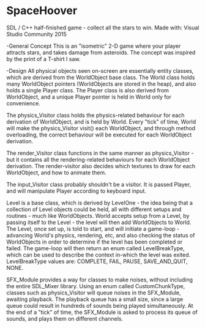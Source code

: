 # SpaceHoover
SDL / C++ half-finished game - collect all the stars to win.
Made with: Visual Studio Community 2015

-General Concept
This is an "isometric" 2-D game where your player attracts stars, and takes damage from asteroids.
The concept was inspired by the print of a T-shirt I saw.

-Design
All physical objects seen on-screen are essentially entity classes, which are derived from the WorldObject base class.
The World class holds many WorldObject pointers (WorldObjects are stored in the heap), and also holds a single Player class.
The Player class is also derived from WorldObject, and a unique Player pointer is held in World only for convenience.

The physics_Visitor class holds the physics-related behaviour for each derivation of WorldObject, and is held by World.
Every "tick" of time, World will make the physics_Visitor visit() each WorldObject, and through method overloading, the correct
behaviour will be executed for each WorldObject derivation.

The render_Visitor class functions in the same manner as physics_Visitor - but it contains all the rendering-related behaviours
for each WorldObject derivation. The render-visitor also decides which textures to draw for each WorldObject, and how to animate them.

The input_Visitor class probably shouldn't be a visitor. It is passed Player, and will manipulate Player according to keyboard input.

Level is a base class, which is derived by LevelOne - the idea being that a collection of Level objects could be held, all with different
setups and routines - much like WorldObjects.
World accepts setup from a Level, by passing itself to the Level - the level will then add WorldObjects to World.
The Level, once set up, is told to start, and will initiate a game-loop - advancing World's physics, rendering, etc, and also
checking the status of WorldObjects in order to determine if the level has been completed or failed. 
The game-loop will then return an enum called LevelBreakType, which can be used to describe
the context in-which the level was exited. LevelBreakType values are: COMPLETE, FAIL, PAUSE, SAVE_AND_QUIT, NONE.

SFX_Module provides a way for classes to make noises, without including the entire SDL_Mixer library.
Using an enum called CustomChunkType, classes such as physics_Visitor will queue noises in the SFX_Module, awaiting playback.
The playback queue has a small size, since a large queue could result in hundreds of sounds being played simultaneously.
At the end of a "tick" of time, the SFX_Module is asked to process its queue of sounds, and plays them on different channels.
